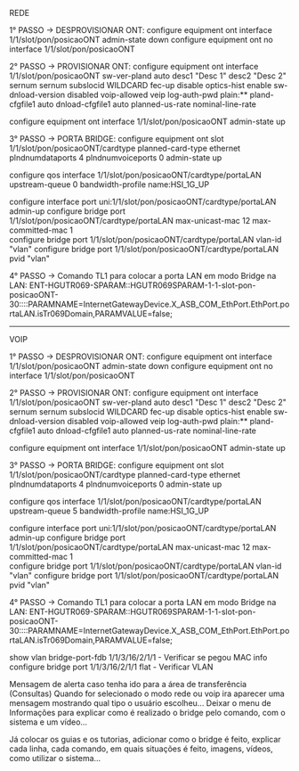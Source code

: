 REDE

1° PASSO -> DESPROVISIONAR ONT:
configure equipment ont interface 1/1/slot/pon/posicaoONT admin-state down
configure equipment ont no interface 1/1/slot/pon/posicaoONT

2° PASSO -> PROVISIONAR ONT:
configure equipment ont interface 1/1/slot/pon/posicaoONT sw-ver-pland auto desc1 "Desc 1" desc2 "Desc 2" sernum sernum subslocid WILDCARD fec-up disable optics-hist enable sw-dnload-version disabled voip-allowed veip log-auth-pwd plain:** pland-cfgfile1 auto dnload-cfgfile1 auto planned-us-rate nominal-line-rate

configure equipment ont interface 1/1/slot/pon/posicaoONT admin-state up

3° PASSO -> PORTA BRIDGE:
configure equipment ont slot 1/1/slot/pon/posicaoONT/cardtype planned-card-type ethernet plndnumdataports 4 plndnumvoiceports 0 admin-state up

configure qos interface 1/1/slot/pon/posicaoONT/cardtype/portaLAN upstream-queue 0 bandwidth-profile name:HSI_1G_UP 

configure interface port uni:1/1/slot/pon/posicaoONT/cardtype/portaLAN admin-up
configure bridge port 1/1/slot/pon/posicaoONT/cardtype/portaLAN max-unicast-mac 12 max-committed-mac 1	
configure bridge port 1/1/slot/pon/posicaoONT/cardtype/portaLAN vlan-id "vlan"
configure bridge port 1/1/slot/pon/posicaoONT/cardtype/portaLAN pvid "vlan"

4° PASSO -> Comando TL1 para colocar a porta LAN em modo Bridge na LAN:
ENT-HGUTR069-SPARAM::HGUTR069SPARAM-1-1-slot-pon-posicaoONT-30::::PARAMNAME=InternetGatewayDevice.X_ASB_COM_EthPort.EthPort.portaLAN.isTr069Domain,PARAMVALUE=false;


---------------------------------------------------------------------------------------------------------------------------------------------------------------------------

VOIP

1° PASSO -> DESPROVISIONAR ONT:
configure equipment ont interface 1/1/slot/pon/posicaoONT admin-state down
configure equipment ont no interface 1/1/slot/pon/posicaoONT

2° PASSO -> PROVISIONAR ONT:
configure equipment ont interface 1/1/slot/pon/posicaoONT sw-ver-pland auto desc1 "Desc 1" desc2 "Desc 2" sernum sernum subslocid WILDCARD fec-up disable optics-hist enable sw-dnload-version disabled voip-allowed veip log-auth-pwd plain:** pland-cfgfile1 auto dnload-cfgfile1 auto planned-us-rate nominal-line-rate

configure equipment ont interface 1/1/slot/pon/posicaoONT admin-state up

3° PASSO -> PORTA BRIDGE:
configure equipment ont slot 1/1/slot/pon/posicaoONT/cardtype planned-card-type ethernet plndnumdataports 4 plndnumvoiceports 0 admin-state up

configure qos interface 1/1/slot/pon/posicaoONT/cardtype/portaLAN upstream-queue 5 bandwidth-profile name:HSI_1G_UP 

configure interface port uni:1/1/slot/pon/posicaoONT/cardtype/portaLAN admin-up
configure bridge port 1/1/slot/pon/posicaoONT/cardtype/portaLAN max-unicast-mac 12 max-committed-mac 1	
configure bridge port 1/1/slot/pon/posicaoONT/cardtype/portaLAN vlan-id "vlan"
configure bridge port 1/1/slot/pon/posicaoONT/cardtype/portaLAN pvid "vlan"

4° PASSO -> Comando TL1 para colocar a porta LAN em modo Bridge na LAN:
ENT-HGUTR069-SPARAM::HGUTR069SPARAM-1-1-slot-pon-posicaoONT-30::::PARAMNAME=InternetGatewayDevice.X_ASB_COM_EthPort.EthPort.portaLAN.isTr069Domain,PARAMVALUE=false;





show vlan bridge-port-fdb 1/1/3/16/2/1/1 - Verificar se pegou MAC
info configure bridge port 1/1/3/16/2/1/1 flat - Verificar VLAN


Mensagem de alerta caso tenha ido para a área de transferência (Consultas)
Quando for selecionado o modo rede ou voip ira aparecer uma mensagem mostrando qual tipo o usuário escolheu...
Deixar o menu de Informações para explicar como é realizado o bridge pelo comando, com o sistema e um vídeo...

Já colocar os guias e os tutorias, adicionar como o bridge é feito, explicar cada linha, cada comando, em quais situações é feito, imagens, vídeos, como utilizar o sistema...